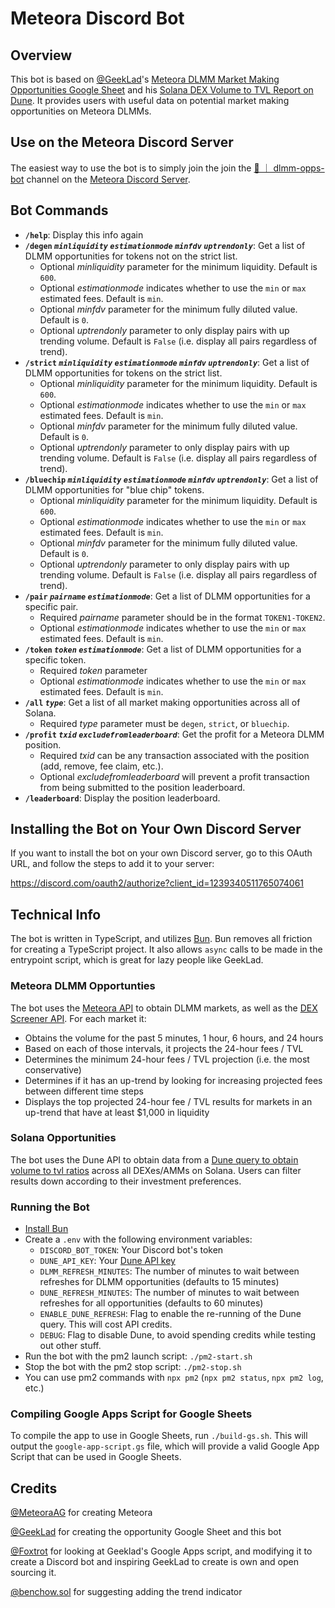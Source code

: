 # Meteora Discord Bot

## Overview

This bot is based on [@GeekLad](https://x.com/GeekLad)'s [Meteora DLMM Market
Making Opportunities Google Sheet](https://docs.google.com/spreadsheets/d/1uMj43pCdVwhDKEswCTbe47LfbmI0CRlmFisDtWaFFyc) and his [Solana DEX Volume to TVL
Report on Dune](https://dune.com/geeklad/solana-dex-volume-to-tvl). It
provides users with useful data on potential market making opportunities on
Meteora DLMMs.

## Use on the Meteora Discord Server

The easiest way to use the bot is to simply join the join the
[🤖 ｜ dlmm-opps-bot](https://discord.com/channels/841152225564950528/1240680906923049080)
channel on the [Meteora Discord Server](https://discord.com/invite/meteora).

## Bot Commands

- **`/help`**: Display this info again
- **`/degen` _`minliquidity`_ _`estimationmode`_ _`minfdv`_ _`uptrendonly`_**:
  Get a list of DLMM opportunities for tokens not on the strict list.
  - Optional _minliquidity_ parameter for the minimum liquidity. Default is
    `600`.
  - Optional _estimationmode_ indicates whether to use the `min` or `max`
    estimated fees. Default is `min`.
  - Optional _minfdv_ parameter for the minimum fully diluted value. Default is
    `0`.
  - Optional _uptrendonly_ parameter to only display pairs with up trending
    volume. Default is `False` (i.e. display all pairs regardless of trend).
- **`/strict` _`minliquidity`_ _`estimationmode`_ _`minfdv`_ _`uptrendonly`_**:
  Get a list of DLMM opportunities for tokens on the strict list.
  - Optional _minliquidity_ parameter for the minimum liquidity. Default is
    `600`.
  - Optional _estimationmode_ indicates whether to use the `min` or `max`
    estimated fees. Default is `min`.
  - Optional _minfdv_ parameter for the minimum fully diluted value. Default is
    `0`.
  - Optional _uptrendonly_ parameter to only display pairs with up trending
    volume. Default is `False` (i.e. display all pairs regardless of trend).
- **`/bluechip` _`minliquidity`_ _`estimationmode`_ _`minfdv`_ _`uptrendonly`_**:
  Get a list of DLMM opportunities for "blue chip" tokens.
  - Optional _minliquidity_ parameter for the minimum liquidity. Default is
    `600`.
  - Optional _estimationmode_ indicates whether to use the `min` or `max`
    estimated fees. Default is `min`.
  - Optional _minfdv_ parameter for the minimum fully diluted value. Default is
    `0`.
  - Optional _uptrendonly_ parameter to only display pairs with up trending
    volume. Default is `False` (i.e. display all pairs regardless of trend).
- **`/pair` _`pairname`_ _`estimationmode`_**: Get a list of DLMM opportunities
  for a specific pair.
  - Required _pairname_ parameter should be in the format `TOKEN1-TOKEN2`.
  - Optional _estimationmode_ indicates whether to use the `min` or `max`
    estimated fees. Default is `min`.
- **`/token` _`token`_ _`estimationmode`_**: Get a list of DLMM opportunities
  for a specific token.
  - Required _token_ parameter
  - Optional _estimationmode_ indicates whether to use the `min` or `max`
    estimated fees. Default is `min`.
- **`/all` _`type`_**: Get a list of all market making opportunities across all
  of Solana.
  - Required _type_ parameter must be `degen`, `strict`, or `bluechip`.
- **`/profit` _`txid`_ _`excludefromleaderboard`_**: Get the profit for a Meteora DLMM position.
  - Required _txid_ can be any transaction associated with the position (add,
    remove, fee claim, etc.).
  - Optional _excludefromleaderboard_ will prevent a profit transaction from
    being submitted to the position leaderboard.
- **`/leaderboard`**: Display the position leaderboard.

## Installing the Bot on Your Own Discord Server

If you want to install the bot on your own Discord server, go to this OAuth URL,
and follow the steps to add it to your server:

https://discord.com/oauth2/authorize?client_id=1239340511765074061

## Technical Info

The bot is written in TypeScript, and utilizes [Bun](https://bun.sh). Bun
removes all friction for creating a TypeScript project. It also allows `async`
calls to be made in the entrypoint script, which is great for lazy people like
GeekLad.

### Meteora DLMM Opportunties

The bot uses the [Meteora API](https://dlmm-api.meteora.ag/swagger-ui) to obtain
DLMM markets, as well as the
[DEX Screener API](https://docs.dexscreener.com/api/reference).
For each market it:

- Obtains the volume for the past 5 minutes, 1 hour, 6 hours, and 24 hours
- Based on each of those intervals, it projects the 24-hour fees / TVL
- Determines the minimum 24-hour fees / TVL projection (i.e. the most
  conservative)
- Determines if it has an up-trend by looking for increasing projected fees
  between different time steps
- Displays the top projected 24-hour fee / TVL results for markets in an
  up-trend that have at least $1,000 in liquidity

### Solana Opportunities

The bot uses the Dune API to obtain data from a
[Dune query to obtain volume to tvl ratios](https://dune.com/queries/3734698/6281578)
across all DEXes/AMMs on Solana. Users can filter results down according to
their investment preferences.

### Running the Bot

- [Install Bun](https://bun.sh)
- Create a `.env` with the following environment variables:
  - `DISCORD_BOT_TOKEN`: Your Discord bot's token
  - `DUNE_API_KEY`: Your [Dune API key](https://dune.com/settings/api)
  - `DLMM_REFRESH_MINUTES`: The number of minutes to wait between refreshes for
    DLMM opportunities (defaults to 15 minutes)
  - `DUNE_REFRESH_MINUTES`: The number of minutes to wait between refreshes for
    all opportunities (defaults to 60 minutes)
  - `ENABLE_DUNE_REFRESH`: Flag to enable the re-running of the Dune query.
    This will cost API credits.
  - `DEBUG`: Flag to disable Dune, to avoid spending credits while testing out
    other stuff.
- Run the bot with the pm2 launch script: `./pm2-start.sh`
- Stop the bot with the pm2 stop script: `./pm2-stop.sh`
- You can use pm2 commands with `npx pm2` (`npx pm2 status`, `npx pm2 log`, etc.)

### Compiling Google Apps Script for Google Sheets

To compile the app to use in Google Sheets, run `./build-gs.sh`. This will
output the `google-app-script.gs` file, which will provide a valid Google App
Script that can be used in Google Sheets.

## Credits

[@MeteoraAG](https://x.com/MeteoraAG) for creating Meteora

[@GeekLad](https://x.com/GeekLad) for creating the opportunity Google Sheet
and this bot

[@Foxtrot](https://x.com/foxtroteth) for looking at Geeklad's Google Apps
script, and modifying it to create a Discord bot and inspiring GeekLad to
create is own and open sourcing it.

[@benchow.sol](https://twitter.com/hellochow) for suggesting adding the
trend indicator
